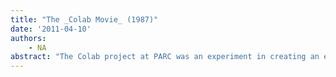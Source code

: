 ```yaml
---
title: "The _Colab Movie_ (1987)"
date: '2011-04-10'
authors: 
    - NA
abstract: "The Colab project at PARC was an experiment in creating an electronic meeting room. This project developed multi-user interfaces, telepointers, and other innovations at the time. This movie shows the Cognoter tool which was a multi-user brainstorming tool used for collaborative development of an outline for a paper."
---
```


